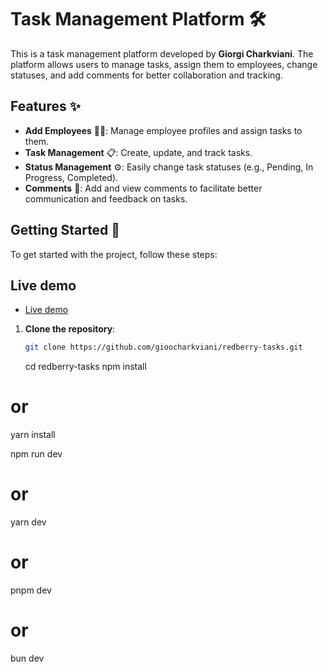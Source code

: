 # Task Management Platform 🛠️

This is a task management platform developed by **Giorgi Charkviani**. The platform allows users to manage tasks, assign them to employees, change statuses, and add comments for better collaboration and tracking.

## Features ✨

- **Add Employees** 🧑‍💼: Manage employee profiles and assign tasks to them.
- **Task Management** 📋: Create, update, and track tasks.
- **Status Management** ⚙️: Easily change task statuses (e.g., Pending, In Progress, Completed).
- **Comments** 💬: Add and view comments to facilitate better communication and feedback on tasks.

## Getting Started 🚀

To get started with the project, follow these steps:

## Live demo

- [Live demo](https://redbbery.vercel.app)

1. **Clone the repository**:

   ```bash
   git clone https://github.com/gioocharkviani/redberry-tasks.git
   ```

   cd redberry-tasks
   npm install

# or

yarn install

npm run dev

# or

yarn dev

# or

pnpm dev

# or

bun dev
